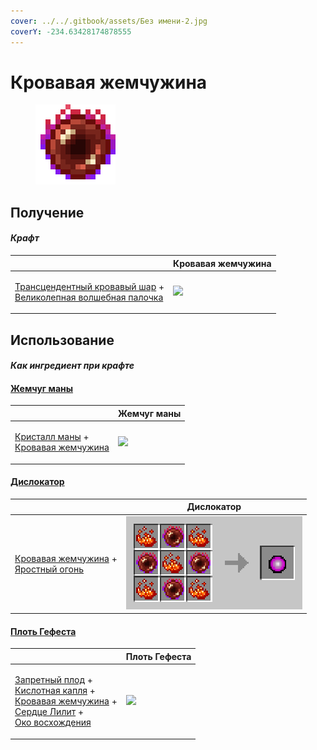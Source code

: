 ```yaml
---
cover: ../../.gitbook/assets/Без имени-2.jpg
coverY: -234.63428174878555
---
```


# Кровавая жемчужина

<figure><img src="../../.gitbook/assets/blood_pearl_of_teleportation_128.png" alt=""><figcaption></figcaption></figure>

## Получение

#### _Крафт_

|                                                                                                                                               | Кровавая жемчужина                                             |
| --------------------------------------------------------------------------------------------------------------------------------------------- | -------------------------------------------------------------- |
| <p><a href="transcendentbloodorb.md">Трансцендентный кровавый шар</a> +<br><a href="divining_rod_3.md">Великолепная волшебная палочка</a></p> | ![](../../.gitbook/assets/blood\_pearl\_of\_teleportation.png) |

## Использование

#### _Как ингредиент при крафте_

#### [Жемчуг маны](mana\_pearl.md)

|                                                                                                                               | Жемчуг маны                                |
| ----------------------------------------------------------------------------------------------------------------------------- | ------------------------------------------ |
| <p><a href="mana_crystal_item.md">Кристалл маны</a> +<br><a href="blood_pearl_of_teleportation.md">Кровавая жемчужина</a></p> | ![](../../.gitbook/assets/mana\_pearl.png) |

#### [Дислокатор](dislocator.md)

|                                                                                                                        | Дислокатор                                |
| ---------------------------------------------------------------------------------------------------------------------- | ----------------------------------------- |
| <p><a href="blood_pearl_of_teleportation.md">Кровавая жемчужина</a> +<br><a href="fury_fire.md">Яростный огонь</a></p> | ![](../../.gitbook/assets/dislocator.png) |

#### [Плоть Гефеста](demon\_flesh.md)

|                                                                                                                                                                                                                                                                             | Плоть Гефеста                               |
| --------------------------------------------------------------------------------------------------------------------------------------------------------------------------------------------------------------------------------------------------------------------------- | ------------------------------------------- |
| <p><a href="forbidden_fruit.md">Запретный плод</a> +<br><a href="acid.md">Кислотная капля</a> +<br><a href="blood_pearl_of_teleportation.md">Кровавая жемчужина</a> +<br><a href="sweet_heart.md">Сердце Лилит</a> +<br><a href="eye_projectile.md">Око восхождения</a></p> | ![](../../.gitbook/assets/demon\_flesh.png) |
